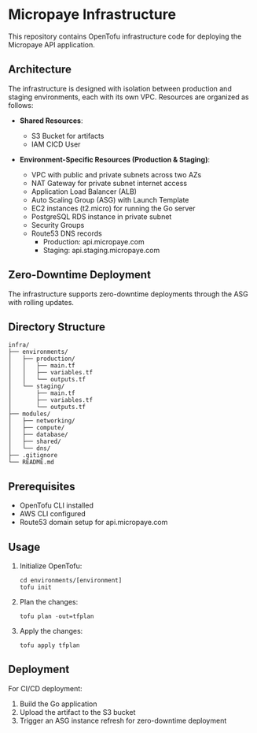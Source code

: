 # Micropaye Infrastructure

This repository contains OpenTofu infrastructure code for deploying the Micropaye API application.

## Architecture

The infrastructure is designed with isolation between production and staging environments, each with its own VPC.
Resources are organized as follows:

- **Shared Resources**:
  - S3 Bucket for artifacts
  - IAM CICD User

- **Environment-Specific Resources (Production & Staging)**:
  - VPC with public and private subnets across two AZs
  - NAT Gateway for private subnet internet access
  - Application Load Balancer (ALB)
  - Auto Scaling Group (ASG) with Launch Template
  - EC2 instances (t2.micro) for running the Go server
  - PostgreSQL RDS instance in private subnet
  - Security Groups
  - Route53 DNS records
    - Production: api.micropaye.com
    - Staging: api.staging.micropaye.com

## Zero-Downtime Deployment

The infrastructure supports zero-downtime deployments through the ASG with rolling updates.

## Directory Structure

```
infra/
├── environments/
│   ├── production/
│   │   ├── main.tf
│   │   ├── variables.tf
│   │   └── outputs.tf
│   └── staging/
│       ├── main.tf
│       ├── variables.tf
│       └── outputs.tf
├── modules/
│   ├── networking/
│   ├── compute/
│   ├── database/
│   ├── shared/
│   └── dns/
├── .gitignore
└── README.md
```

## Prerequisites

- OpenTofu CLI installed
- AWS CLI configured
- Route53 domain setup for api.micropaye.com

## Usage

1. Initialize OpenTofu:
   ```
   cd environments/[environment]
   tofu init
   ```

2. Plan the changes:
   ```
   tofu plan -out=tfplan
   ```

3. Apply the changes:
   ```
   tofu apply tfplan
   ```

## Deployment

For CI/CD deployment:

1. Build the Go application
2. Upload the artifact to the S3 bucket
3. Trigger an ASG instance refresh for zero-downtime deployment 